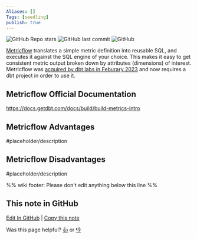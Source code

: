 ```yaml
---
Aliases: []
Tags: [seedling]
publish: true
---
```


![GitHub Repo stars](https://img.shields.io/github/stars/dbt-labs/metricflow?style=social) ![GitHub last commit](https://img.shields.io/github/last-commit/dbt-labs/metricflow) ![GitHub](https://img.shields.io/github/license/dbt-labs/metricflow)

[Metricflow](https://docs.getdbt.com/docs/build/about-metricflow) translates a simple metric definition into reusable SQL, and executes it against the SQL engine of your choice. This makes it easy to get consistent metric output broken down by attributes (dimensions) of interest. Metricflow was [acquired by dbt labs in Feburary 2023](https://www.getdbt.com/blog/dbt-acquisition-transform) and now requires a dbt project in order to use it.

## Metricflow Official Documentation

https://docs.getdbt.com/docs/build/build-metrics-intro

## Metricflow Advantages

#placeholder/description

## Metricflow Disadvantages

#placeholder/description

%% wiki footer: Please don't edit anything below this line %%

## This note in GitHub

<span class="git-footer">[Edit In GitHub](https://github.dev/data-engineering-community/data-engineering-wiki/blob/main/Tools/Metricflow.md "git-hub-edit-note") | [Copy this note](https://raw.githubusercontent.com/data-engineering-community/data-engineering-wiki/main/Tools/Metricflow.md "git-hub-copy-note")</span>

<span class="git-footer">Was this page helpful?
[👍](https://tally.so/r/mOaxjk?rating=Yes&url=https://dataengineering.wiki/Tools/Metricflow) or [👎](https://tally.so/r/mOaxjk?rating=No&url=https://dataengineering.wiki/Tools/Metricflow)</span>
